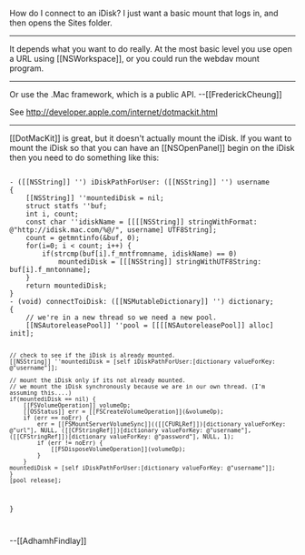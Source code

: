 How do I connect to an iDisk? I just want a basic mount that logs in, and then opens the Sites folder.

----

It depends what you want to do really. At the most basic level you use open a URL using [[NSWorkspace]], or you could run the webdav mount program.

----

Or use the .Mac framework, which is a public API. --[[FrederickCheung]]

See http://developer.apple.com/internet/dotmackit.html

----

[[DotMacKit]] is great, but it doesn't actually mount the iDisk.  If you want to mount the iDisk so that you can have an [[NSOpenPanel]] begin on the iDisk then you need to do something like this:

<code>
- ([[NSString]] '') iDiskPathForUser: ([[NSString]] '') username
{
	[[NSString]] ''mountediDisk = nil;
	struct statfs ''buf;
	int i, count;
	const char ''idiskName = [[[[NSString]] stringWithFormat: @"http://idisk.mac.com/%@/", username] UTF8String];
	count = getmntinfo(&buf, 0);
	for(i=0; i < count; i++) {
		if(strcmp(buf[i].f_mntfromname, idiskName) == 0)
			mountediDisk = [[[NSString]] stringWithUTF8String: buf[i].f_mntonname];
	}
	return mountediDisk;
}
- (void) connectToiDisk: ([[NSMutableDictionary]] '') dictionary;
{
	// we're in a new thread so we need a new pool.
	[[NSAutoreleasePool]] ''pool = [[[[NSAutoreleasePool]] alloc] init];

	// check to see if the iDisk is already mounted.
	[[NSString]] ''mountediDisk = [self iDiskPathForUser:[dictionary valueForKey: @"username"]];
	
	// mount the iDisk only if its not already mounted.
	// we mount the iDisk synchronously because we are in our own thread. (I'm assuming this....)
	if(mountediDisk == nil) {
		[[FSVolumeOperation]] volumeOp;
		[[OSStatus]] err = [[FSCreateVolumeOperation]](&volumeOp);
		if (err == noErr) {
			err = [[FSMountServerVolumeSync]](([[CFURLRef]])[dictionary valueForKey: @"url"], NULL, ([[CFStringRef]])[dictionary valueForKey: @"username"], ([[CFStringRef]])[dictionary valueForKey: @"password"], NULL, 1);
			if (err != noErr) {
				[[FSDisposeVolumeOperation]](volumeOp);
			}
		}
	mountediDisk = [self iDiskPathForUser:[dictionary valueForKey: @"username"]];
	}
	[pool release];
}

</code> 

--[[AdhamhFindlay]]